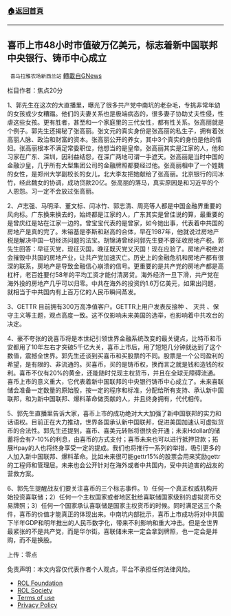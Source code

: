 ###  [:house:返回首頁](https://github.com/ourhimalayas/txt)
---


## 喜币上市48小时市值破万亿美元，标志着新中国联邦中央银行、铸币中心成立
` 喜马拉雅农场新西兰站` [轉載自GNews](https://gnews.org/zh-hans/1648949/)

栏目作者：焦点20分

1、郭先生在这次的大直播里，曝光了很多共产党中南坑的老杂毛，专挑非常年幼的女孩或少女糟蹋。他们的夫妻关系也是极端病态的，很多妻子协助丈夫性侵，性虐这些女孩。更有胜者，甚至和一个家庭里的三代女性，都有性关系。张高丽就是个例子。郭先生还揭秘了张高丽。张文元的真实身份是张高丽的私生子，拥有着张高丽人脉、政治和财富的资本。张高丽公开的养女，其中3个真实的身份是他的情妇。张高丽根本不满足常委职位，他想当的是皇帝。张高丽其实是江家的人，他和习家在广东、深圳，因利益结怨，在深广两地可谓一手遮天。张高丽是当时中国的金融沙皇，几乎所有大型集团公司的金融牌照都要经过他。张高丽相中了一个姓魏的女性，是郑州大学副校长的女儿，北大李友把她献给了张高丽。北京银行的闫冰竹，经此魏女的协调，成功贷款20亿。张高丽的落马，真实原因是和习近平的个人恩怨。习一定不会放过张高丽。

2、卢志强、马明泽、董文标、闫冰竹、郭志清、周亮等人都是中国金融界重要的风向标。广东换来换去的，始终都是江家的人，广东其实是曾佳说的算，最重要的是曾庆红是站在江家一边的。曾宝宝代表的是曾家，如今她出事，代表着中共国的房地产是真的完了。朱镕基是李斯和赵高的合体，早在1987年，他就说过房地产税是解决中国一切经济问题的法宝。胡锦涛曾经问郭先生要不要征收房地产税。郭先生回答：早征灭党，现征灭国，晚征既灭党又灭国！现在应验了。房地产税绝对会摧毁中共国的房地产业，让共产党加速灭亡。历史上的金融危机和房地产都有很深的联系，房地产是导致金融信心崩溃的信号。更重要的是共产党的房地产都是高杠杆，老百姓要付58年的平均工资才能付清房贷。海外经济一旦下滑，共产党在海外投的房地产几乎可以归零。中共在海外的投资约1.6万亿美元，如果出问题，就相当于中共国内有上百万亿的人民币瞬间蒸发。

3、GETTR 目前拥有300万高净值客户。GETTR上用户发表反接种 、 灭共 、保守主义等主题，观点高度一致。这不仅影响未来美国的选举，也影响着中共攻台的决定。



4、豪不夸张的说喜币将是本世纪引领世界金融系统改变的最关键点，比特币和币安都用了10年左右才突破5千亿大关，喜币上市后，用了短短几分钟就达到了这个数值，震撼全世界。郭先生还谈到买喜币和买股票的不同。股票是一个公司盈利的希望，是有限的、非流通的。买喜币，买的是铸币权，换而言之就是钱和造钱的权利。喜币不仅有20%的黄金，还能随时兑现主权货币，并且在全球无障碍流通。喜币上市的意义重大，它代表着新中国联邦的中央银行铸币中心成立了。未来喜联储会准备一定数量的原始股，按一定的程序和标准，分配给所有支持、承认新中国联邦，和为新中国联邦、爆料革命做贡献的人，并且终身拥有，代代相传。

5、郭先生直播里告诉大家，喜币上市的成功绝对大大加强了新中国联邦的实力和话语权。目前正在大力推动，世界各国承认新中国联邦，促进美国加速认可虚拟货币的合法性。郭先生还提到，喜币、喜美元转账将很快会开通；未来Hdollar的储蓄将会有7-10%的利息，由喜币的方式支付；喜币未来也可以进行抵押贷款；拓展Hpay的人也将终身享受一定的提成。我们也将推行一系列的举措，吸引更多的人加入新中国联邦、爆料革命。比如未来很可能gettr15%的股票会用来奖励gettr的工程师和管理层。未来也会公开针对在海外或者中共国内，受中共迫害的战友的营救方案。

6、郭先生提醒战友们要关注喜币的三个标志事件。1）任何一个真正权威机构开始投资喜联储；2）任何一个主权国家或者地区批给喜联储国家级别的虚拟货币交易牌照；3）任何一个国家承认喜联储是国家主权货币的时候。同时满足这三个条件，喜币的价值才能真正的体现出来。中南坑内部批示，喜币上市成功将对中共国下半年GDP和明年推出的人民币数字化，带来不利影响和重大冲击。但是全世界最紧张的不是共产党，而是华尔街。喜联储未来一定会拿到牌照，也一定会是并购，而不是换股。

上传：零点

 

免责声明：本文内容仅代表作者个人观点，平台不承担任何法律风险。

- [ROL Foundation](https://rolfoundation.org/)
- [ROL Society](https://rolsociety.org/)
- [Terms of use](https://gnews.org/terms-of-use-3/)
- [Privacy Policy](https://gnews.org/privacy-policy/)
